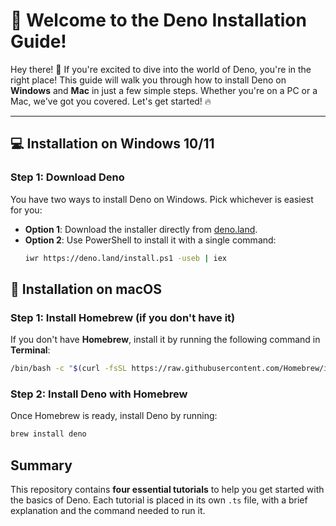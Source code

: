 # 🦖 Welcome to the Deno Installation Guide!

Hey there! 👋 If you're excited to dive into the world of Deno, you're in the right place! This guide will walk you through how to install Deno on **Windows** and **Mac** in just a few simple steps. Whether you're on a PC or a Mac, we've got you covered. Let's get started! 🔥

---

## 💻 Installation on Windows 10/11

### Step 1: Download Deno
You have two ways to install Deno on Windows. Pick whichever is easiest for you:

- **Option 1**: Download the installer directly from [deno.land](https://deno.land).  
- **Option 2**: Use PowerShell to install it with a single command:
   ```bash
   iwr https://deno.land/install.ps1 -useb | iex
   ```
## 🍎 Installation on macOS

### Step 1: Install Homebrew (if you don't have it)
If you don't have **Homebrew**, install it by running the following command in **Terminal**:

```bash
/bin/bash -c "$(curl -fsSL https://raw.githubusercontent.com/Homebrew/install/HEAD/install.sh)"
```
### Step 2: Install Deno with Homebrew

Once Homebrew is ready, install Deno by running:

```bash
brew install deno
```

## Summary
This repository contains **four essential tutorials** to help you get started with the basics of Deno. Each tutorial is placed in its own `.ts` file, with a brief explanation and the command needed to run it.
